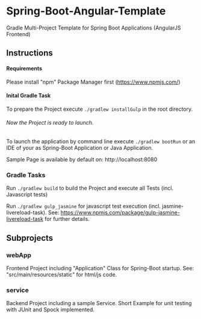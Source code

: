 # Spring-Boot-Angular-Template
Gradle Multi-Project Template for Spring Boot Applications (AngularJS Frontend)

## Instructions
#### Requirements
Please install "npm" Package Manager first (https://www.npmjs.com/)

#### Inital Gradle Task
To prepare the Project execute ```./gradlew installGulp``` in the root directory.

###### Now the Project is ready to launch.

To launch the application by command line execute ```./gradlew bootRun```
or an IDE of your as Spring-Boot Application or Java Application.

Sample Page is available by default on: http://localhost:8080

### Gradle Tasks
Run ```./gradlew build``` to build the Project and execute all Tests (incl. Javascript tests)

Run ```./gradlew gulp_jasmine``` for javascript test execution (incl. jasmine-livereload-task).
See: https://www.npmjs.com/package/gulp-jasmine-livereload-task for further details.


## Subprojects

### webApp
Frontend Project including "Application" Class for Spring-Boot startup.
See: "src/main/resources/static" for html/js code.

### service
Backend Project including a sample Service. Short Example for unit testing with JUnit and Spock implemented.
